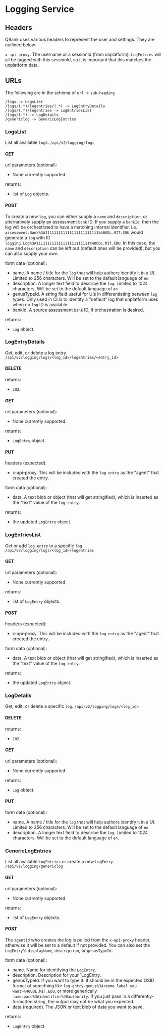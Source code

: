 # Logging Service

## Headers

QBank uses various headers to represent the user and settings. They are outlined below.

`x-api-proxy`: The username or a sessionId (from unplatform). `LogEntries` will all be tagged
               with this sessionId, so it is important that this matches the
               unplatform data.

## URLs

The following are in the schema of `url` -> `sub-heading`

```
/logs -> LogsList
/logs/(.*)/logentries/(.*) -> LogEntryDetails
/logs/(.*)/logentries -> LogEntriesList
/logs/(.*) -> LogDetails
/genericlog -> GenericLogEntries
```

### LogsList

List all available `log`s.
`/api/v2/logging/logs`

#### GET

url parameters (optional):
  - None currently supported

returns:
  - list of `Log` objects.

#### POST

To create a new `log`, you can either supply a `name` and `description`,
or alternatively supply an assessment `bank` ID. If you supply a `bankId`,
then the log will be orchestrated to have a matching internal identifier.
i.e. `assessment.Bank%3A111111111111111111111111%40ODL.MIT.EDU` would
generate a `log` with ID `logging.Log%3A111111111111111111111111%40ODL.MIT.EDU`.
In this case, the `name` and `description` can be left out (default ones
will be provided), but you can also supply your own.

form data (optional):
  - name. A name / title for the `log` that will help authors identify it in a UI. Limited
          to 256 characters. Will be set to the default language of `en`.
  - description. A longer text field to describe the `log`. Limited to 1024 characters.
                 Will be set to the default language of `en`.
  - genusTypeId. A string field useful for UIs in differentiating between `log` types. Only
                 used in CLIx to identify a "default" log that unplatform uses
                 when no `log` ID is available.
  - bankId. A source assessment `bank` ID, if orchestration is desired.

returns:
  - `Log` object.

### LogEntryDetails

Get, edit, or delete a log entry
`/api/v2/logging/logs/<log_id>/logentries/<entry_id>`

#### DELETE

returns:
  - `202`.

#### GET

url parameters (optional):
  - None currently supported

returns:
  - `LogEntry` object.

#### PUT

headers (expected):
  - x-api-proxy. This will be included with the `log entry` as the "agent" that created the
                 entry.

form data (optional):
  - data. A text blob or object (that will get stringified), which is inserted
          as the "text" value of the `log entry`.

returns:
  - the updated `LogEntry` object.

### LogEntriesList

Get or add `log entry` to a specific `log`
`/api/v2/logging/logs/<log_id>/logentries`

#### GET

url parameters (optional):
  - None currently supported

returns:
  - list of `LogEntry` objects.

#### POST

headers (expected):
  - x-api-proxy. This will be included with the `log entry` as the "agent" that created the
                 entry.

form data (optional):
  - data. A text blob or object (that will get stringified), which is inserted
          as the "text" value of the `log entry`.

returns:
  - the updated `LogEntry` object.

### LogDetails

Get, edit, or delete a specific `log`.
`/api/v2/logging/logs/<log_id>`

#### DELETE

returns:
  - `202`.

#### GET

url parameters (optional):
  - None currently supported

returns:
  - `Log` object.

#### PUT

form data (optional):
  - name. A name / title for the `log` that will help authors identify it in a UI. Limited
          to 256 characters. Will be set to the default language of `en`.
  - description. A longer text field to describe the `log`. Limited to 1024 characters.
                 Will be set to the default language of `en`.


### GenericLogEntries

List all available `LogEntries` or create a new `LogEntry`.
`/api/v1/logging/genericlog`

#### GET

url parameters (optional):
  - None currently supported

returns:
  - list of `LogEntry` objects.

#### POST

The `agentId` who creates the log is pulled from the `x-api-proxy` header, otherwise
it will be set to a default if not provided. You can also set the `LogEntry`'s
`displayName`, `description`, or `genusTypeId`.

form data (optional):
  - name. Name for identifying the `LogEntry`.
  - description. Description for your `LogEntry.
  - genusTypeId. If you want to type it. It should be in the expected OSID format of
                 something like `log-entry-genus%3A<some label you want>%40ODL.MIT.EDU`,
                 or more generically `namespace%3Aidentifier%40authority`. If you just pass
                 in a differently-formatted string, the output may not be what you expected.
  - data (required). The JSON or text blob of data you want to save.

returns:
  - `LogEntry` object.
